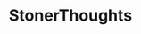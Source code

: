 ---
title: StonerThoughts
crosslinks:
- NotHowDrugsWork
- totallynotzognoids
- todayilearned
- vaporents
- me_irl
---